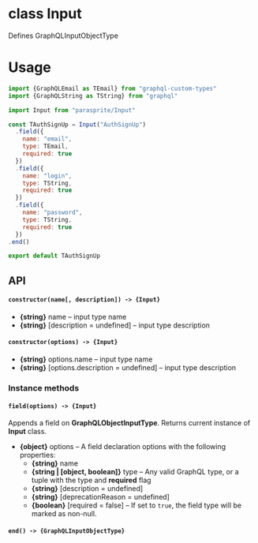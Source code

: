# class Input

Defines GraphQLInputObjectType

# Usage

```js
import {GraphQLEmail as TEmail} from "graphql-custom-types"
import {GraphQLString as TString} from "graphql"

import Input from "parasprite/Input"

const TAuthSignUp = Input("AuthSignUp")
  .field({
    name: "email",
    type: TEmail,
    required: true
  })
  .field({
    name: "login",
    type: TString,
    required: true
  })
  .field({
    name: "password",
    type: TString,
    required: true
  })
.end()

export default TAuthSignUp
```

## API

#### `constructor(name[, description]) -> {Input}`

- **{string}** name – input type name
- **{string}** [description = undefined] – input type description

#### `constructor(options) -> {Input}`

- **{string}** options.name – input type name
- **{string}** [options.description = undefined] – input type description

### Instance methods

#### `field(options) -> {Input}`

Appends a field on **GraphQLObjectInputType**. Returns current instance of **Input** class.

- **{object}** options – A field declaration options with the following properties:
  + **{string}** name
  + **{string | [object, boolean]}** type – Any valid GraphQL type, or a tuple with the type and **required** flag
  + **{string}** [description = undefined]
  + **{string}** [deprecationReason = undefined]
  + **{boolean}** [required = false] – If set to `true`, the field type will be marked as non-null.

#### `end() -> {GraphQLInputObjectType}`
